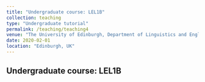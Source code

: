 ```yaml
---
title: "Undergraduate course: LEL1B"
collection: teaching
type: "Undergraduate tutorial"
permalink: /teaching/teaching4
venue: "The University of Edinburgh, Department of Linguistics and English Language"
date: 2020-02-01
location: "Edinburgh, UK"
---
```

## Undergraduate course: LEL1B
